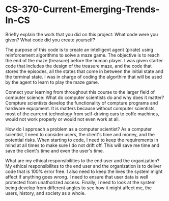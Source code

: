 # CS-370-Current-Emerging-Trends-In-CS
Briefly explain the work that you did on this project: What code were you given? What code did you create yourself?

The purpose of this code is to create an intelligent agent (pirate) using reinforcement algorithms to solve a maze game. The objective is to reach the end of the maze (treasure) before the human player. I was given starter code that includes the design of the treasure maze, and the code that stores the episodes, all the states that come in between the initial state and the terminal state. I was in charge of coding the algorthim that will be used by the agent to learn to play the maze game.

Connect your learning from throughout this course to the larger field of computer science:
What do computer scientists do and why does it matter?
Compture scientists develop the functionality of compture programs and hardware equipment. It is matters because without computer scientists, most of the currernt technology from self-driving cars to coffe machines, would not work properly or would not even work at all.

How do I approach a problem as a computer scientist?
As a computer scientist, I need to consider users, the client's time and money, and the potential risks. When starting to code, I need to keep the requirements in mind at all times to make sure I do not drift off. This will save me time and save the client's time and even the user's time.

What are my ethical responsibilities to the end user and the organization?
My ethical responsibilites to the end user and the organization is to deliver code that is 100% error free. I also need to keep the lives the system might affect if anything goes wrong. I need to ensure that user data is well protected from unathorized access. Finally, I need to look at the system being develop from different angles to see how it might affect me, the users, history, and society as a whole.
